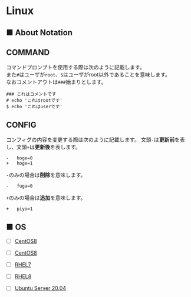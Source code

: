 # Linux
## ■ About Notation
## COMMAND
コマンドプロンプトを使用する際は次のように記載します。  
また`#`はユーザが`root`、`$`はユーザがroot以外であることを意味します。  
なおコメントアウトは`###`始まりとします。
```
### これはコメントです
# echo 'これはrootです'
$ echo 'これはuserです'
```
## CONFIG
コンフィグの内容を変更する際は次のように記載します。
文頭`-`は**更新前**を表し、文頭`+`は**更新後**を表します。
```
-   hoge=0
+   hoge=1
```  
`-`のみの場合は**削除**を意味します。
```
-   fuga=0
```
`+`のみの場合は**追加**を意味します。
```
+   piyo=1
```
## ■ OS
- [ ] [CentOS8](https://github.com/thetaru/memorandum/tree/master/OS/Linux/CentOS8)
- [ ] [CentOS8](https://github.com/thetaru/memorandum/tree/master/OS/Linux/CentOS9)
- [ ] [RHEL7](https://github.com/thetaru/memorandum/tree/master/OS/Linux/RHEL7)
- [ ] [RHEL8](https://github.com/thetaru/memorandum/tree/master/OS/Linux/RHEL8)
- [ ] [Ubuntu Server 20.04](https://github.com/thetaru/memorandum/tree/master/OS/Linux/Ubuntu_Server_20.04)

